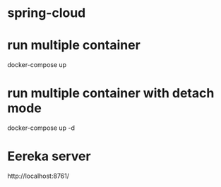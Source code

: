 # spring-cloud
# run multiple container
docker-compose up

# run multiple container with detach mode
docker-compose up -d

# Eereka server
http://localhost:8761/
